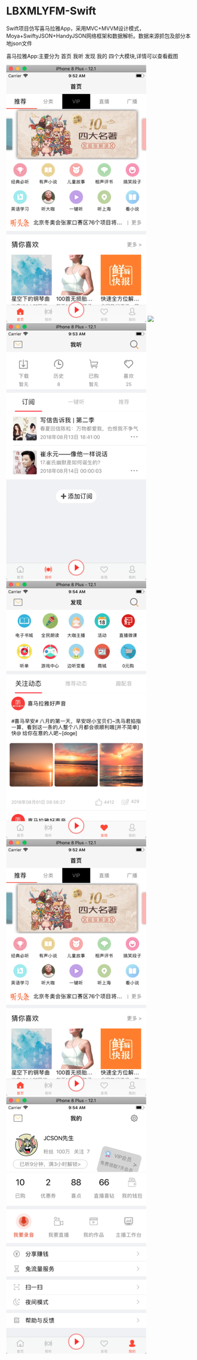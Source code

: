 # LBXMLYFM-Swift
Swift项目仿写喜马拉雅App，采用MVC+MVVM设计模式，Moya+SwiftyJSON+HandyJSON网络框架和数据解析。数据来源抓包及部分本地json文件

喜马拉雅App:主要分为 首页 我听 发现 我的 四个大模块,详情可以查看截图

<img src="项目预览图/1. 首页.png" width="375">
<img src="项目预览图/1.1 首页.png" width="375">
<img src="项目预览图/2.我听.png" width="375">
<img src="项目预览图/3.发现.png" width="375">
<img src="项目预览图/1. 首页.png" width="375">
<img src="项目预览图/4.我的.png" width="375">


